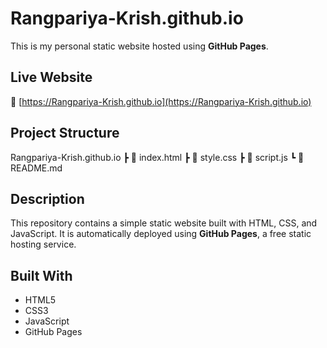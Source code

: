 # Rangpariya-Krish.github.io

This is my personal static website hosted using **GitHub Pages**.

##  Live Website

🔗 [https://Rangpariya-Krish.github.io](https://Rangpariya-Krish.github.io)

##  Project Structure

Rangpariya-Krish.github.io
┣ 📄 index.html
┣ 📄 style.css
┣ 📄 script.js
┗ 📄 README.md

##  Description

This repository contains a simple static website built with HTML, CSS, and JavaScript. It is automatically deployed using **GitHub Pages**, a free static hosting service.

##  Built With

- HTML5  
- CSS3  
- JavaScript  
- GitHub Pages
